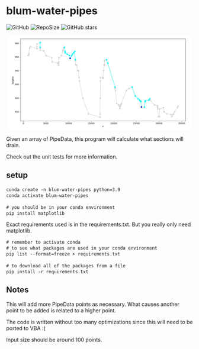 # blum-water-pipes
![GitHub](https://img.shields.io/github/license/LK00100100/blum-water-pipes.svg)
![RepoSize](https://img.shields.io/github/repo-size/LK00100100/blum-water-pipes.svg)
![GitHub stars](https://img.shields.io/github/stars/LK00100100/blum-water-pipes.svg?style=social)

![alt text](https://raw.githubusercontent.com/LK00100100/blum-water-pipes/master/img_sample.JPG "sample")

Given an array of PipeData, this program will calculate what sections will drain.

Check out the unit tests for more information.

## setup

```
conda create -n blum-water-pipes python=3.9
conda activate blum-water-pipes

# you should be in your conda environment
pip install matplotlib
```

Exact requirements used is in the requirements.txt. But you
really only need matplotlib.

```
# remember to activate conda
# to see what packages are used in your conda environment
pip list --format=freeze > requirements.txt

# to download all of the packages from a file
pip install -r requirements.txt
```

## Notes

This will add more PipeData points as necessary. What causes another point to be added is related to a higher point.

The code is written without too many optimizations since this will need to be ported to VBA
:(

Input size should be around 100 points.
